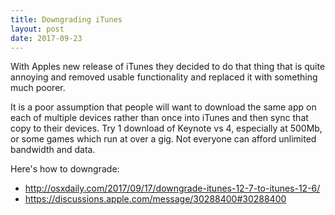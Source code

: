 ```yaml
---
title: Downgrading iTunes
layout: post
date: 2017-09-23
---
```

With Apples new release of iTunes they decided to do that thing that is quite annoying and removed
usable functionality and replaced it with something much poorer.

It is a poor assumption that people will want to download the same app on each of multiple devices rather
than once into iTunes and then sync that copy to their devices. Try 1 download of Keynote vs 4, especially
at 500Mb, or some games which run at over a gig. Not everyone can afford unlimited bandwidth and data.

Here's how to downgrade:

* <http://osxdaily.com/2017/09/17/downgrade-itunes-12-7-to-itunes-12-6/>
* <https://discussions.apple.com/message/30288400#30288400>

